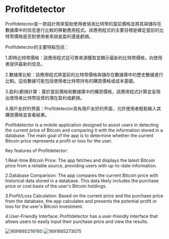 # Profitdetector
Profitdetector是一款設計用來幫助使用者偵測比特幣的當前價格並將其與儲存在數據庫中的信息進行比較的移動應用程式。該應用程式的主要目標是確定當前的比特幣價格是否對使用者來說是盈利還是虧損。

Profitdetector的主要特點包括：

1.即時比特幣價格：該應用程式從可靠來源獲取並顯示最新的比特幣價格，向使用者提供最新的信息。

2.數據庫比較：該應用程式將當前的比特幣價格與儲存在數據庫中的歷史數據進行比較。這些數據可能包括使用者比特幣持有的購買價格或成本基礎。

3.盈利/虧損計算：基於當前價格和數據庫中的購買價格，該應用程式計算並呈現出使用者比特幣投資的潛在盈利或虧損。

4.用戶友好的界面：Profitdetector具有用戶友好的界面，允許使用者輕鬆輸入其購買價格並查看結果。

Profitdetector is a mobile application designed to assist users in detecting the current price of Bitcoin and comparing it with the information stored in a database. The main goal of the app is to determine whether the current Bitcoin price represents a profit or loss for the user.

Key features of Profitdetector:

1.Real-time Bitcoin Price: The app fetches and displays the latest Bitcoin price from a reliable source, providing users with up-to-date information.

2.Database Comparison: The app compares the current Bitcoin price with historical data stored in a database. This data likely includes the purchase price or cost basis of the user's Bitcoin holdings.

3.Profit/Loss Calculation: Based on the current price and the purchase price from the database, the app calculates and presents the potential profit or loss for the user's Bitcoin investment.

4.User-Friendly Interface: Profitdetector has a user-friendly interface that allows users to easily input their purchase price and view the results.

![1691665219760](https://github.com/LukasLai/Profitdetector/assets/133328740/f4dc8193-201a-4348-9a8f-7aa3f0aa378f)
![1691665273075](https://github.com/LukasLai/Profitdetector/assets/133328740/77b9bfb6-065b-4751-9457-443c75c3df22)

